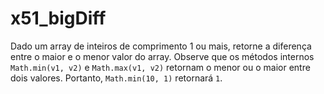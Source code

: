 # x51_bigDiff

Dado um array de inteiros de comprimento 1 ou mais, retorne a diferença entre o maior e o menor valor do array. Observe que os métodos internos `Math.min(v1, v2)` e `Math.max(v1, v2)` retornam o menor ou o maior entre dois valores. Portanto, `Math.min(10, 1)` retornará `1`.
